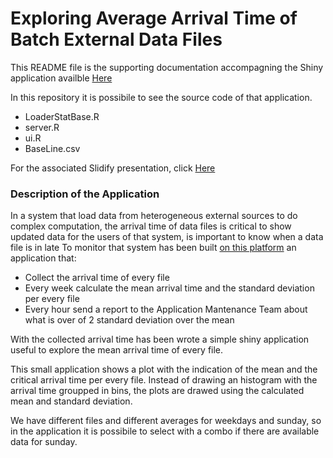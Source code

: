 # Exploring Average Arrival Time of Batch External Data Files

This README file is the supporting documentation accompagning the Shiny application availble [Here](https://marianofiorentino.shinyapps.io/shinyApp/)

In this repository it is possibile to see the source code of that application.

* LoaderStatBase.R
* server.R
* ui.R
* BaseLine.csv

For the associated Slidify presentation, click [Here](https://mariano-fiorentino.github.io/Course-Project-Shiny-Application)

### Description of the Application

In a  system that load data from heterogeneous external sources to do complex computation, the arrival time of data files is critical to show updated data for the users of that system, is important to know when a data file is in late
To monitor that system has been built [on this platform](http://www.noframeworks.com/wp-content/uploads/2016/08/Architettura-1024x724.png) an application that:

- Collect the arrival time of every file
- Every week calculate the mean arrival time and the standard deviation per every file
- Every hour send a report to the Application Mantenance Team about what is over of 2 standard deviation over the mean

With the collected arrival time has been wrote a simple shiny application useful to explore the mean arrival time of every file.

This small application shows a plot with the indication of the mean and the critical arrival time per every file.
Instead of drawing an histogram with the arrival time groupped in bins, the plots are drawed using the calculated mean and standard deviation.

We have different files and different averages for weekdays and sunday, so in the application it is possibile to select with a combo if there are available data for sunday.
